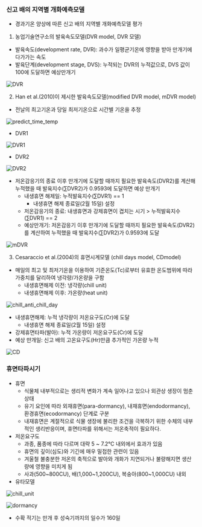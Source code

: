 ### 신고 배의 지역별 개화예측모델
* 경과기온 양상에 따른 신고 배의 지역별 개화예측모델 평가

1. 농업기술연구소의 발육속도모델(DVR model, DVR 모델)

- 발육속도(development rate, DVR): 과수가 일평균기온에 영향을 받아 만개기에 다가가는 속도
- 발육단계(development stage, DVS): 누적되는 DVR의 누적값으로, DVS 값이 100에 도달하면 예상만개기

![DVR](https://github.com/jungjae0/LEC-AgProgramming/assets/93760723/3b6dcbf4-2afb-4ccd-949e-95cf2846fc0a)

2. Han et al.(2010)이 제시한 발육속도모델(modified DVR model, mDVR model)

- 전날의 최고기온과 당일 최저기온으로 시간별 기온을 추정

![predict_time_temp](https://github.com/jungjae0/LEC-AgProgramming/assets/93760723/7520e830-7e8d-45ea-be90-7f9605696ae3)

- DVR1

![DVR1](https://github.com/jungjae0/LEC-AgProgramming/assets/93760723/6f91e3fa-fe5a-48a6-a617-8fb8179a2c6d)

- DVR2

![DVR2](https://github.com/jungjae0/LEC-AgProgramming/assets/93760723/daf0c6ce-5dc6-420d-a80a-263ce6bd3cfa)

- 저온감응기의 종료 이후 만개기에 도달할 때까지 필요한 발육속도(DVR2)를 계산해 누적했을 때 발육지수(∑DVR2)가 0.9593에 도달하면 예상 만개기
    * 내생휴면 해제일: 누적발육지수(∑DVR1) == 1
      * 내생휴면 해제 종료일(2월 15일) 설정
    * 저온감응기의 종료: 내생휴면과 강제휴면이 겹치는 시기 > 누적발육지수(∑DVR1) == 2
    * 예상만개기: 저온감응기 이후 만개기에 도달할 때까지 필요한 발육속도(DVR2)를 계산하여 누적했을 때 발육지수(∑DVR2)가 0.9593에 도달

![mDVR](https://github.com/jungjae0/LEC-AgProgramming/assets/93760723/4bbc49ad-f643-424b-965d-429098ed2623)



3. Cesaraccio et al.(2004)의 휴면시계모델 (chill days model, CDmodel)

- 매일의 최고 및 최저기온을 이용하여 기준온도(Tc)로부터 유효한 온도범위에 따라 가중치를 달리하여 냉각량/가온량을 구함
    * 내생휴면해제 이전: 냉각량(chill unit)
    * 내생휴면해제 이후: 가온량(heat unit)

![chill_anti_chill_day](https://github.com/jungjae0/LEC-AgProgramming/assets/93760723/4db35ca2-6d3c-4220-a0d2-2c0c6c8ae8c5)

- 내생휴면해제: 누적 냉각량이 저온요구도(Cr)에 도달
    * 내생휴면 해제 종료일(2월 15일) 설정
- 강제휴면타파(발아): 누적 가온량이 저온요구도(Cr)에 도달
- 예상 만개일: 신고 배의 고온요구도(Hr)만큼 추가적인 가온량 누적

![CD](https://github.com/jungjae0/LEC-AgProgramming/assets/93760723/4bc091af-41cd-4fda-8799-6e8cf7e6fb0c)

### 휴면타파시기

* 휴면
  * 식물체 내부적으로는 생리적 변화가 계속 일어나고 있으나 외관상 생장이 멈춘 상태
  * 유기 요인에 따라 외재휴면(para-dormancy), 내재휴면(endodormancy), 환경휴면(ecodormancy) 단계로 구분
  * 내재휴면은 계절적으로 식물 생장에 불리한 조건을 극복하기 위한 수체의 내부적인 생리반응이며, 휴면타파를 위해서는 저온축적이 필요하다.
* 저온요구도
  * 과종, 품종에 따라 다르며 대략 5 ~ 7.2℃ 내외에서 효과가 있음
  * 휴면의 깊이(심도)와 기긴에 매우 밀접한 관련이 있음
  * 겨울철 불충분한 저온의 축적으로 발아와 개화가 지연되거나 불량해지면 생산량에 영향을 미치게 됨
  * 사과(500~800CU), 배(1,000~1,200CU), 복숭아(800~1,000CU) 내외
* 유타모델

![chill_unit](https://github.com/jungjae0/LEC-AgProgramming/assets/93760723/c4bfaefe-c86a-4274-95bf-cef401c6598d)

![dormancy](https://github.com/jungjae0/LEC-AgProgramming/assets/93760723/9400b26d-915c-451a-8f9a-b96fbc511fe4)

* 수확 적기는 만개 후 성숙기까지의 일수가 160일
